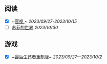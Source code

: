 ## 阅读

- [x] ~[盲视 ](https://book.douban.com/subject/10608453/)~ *2023/09/27-2023/10/15*
- [ ] [苏菲的世界](https://book.douban.com/subject/2284311/)  *2023/10/30*
## 游戏

- [x] ~[最后生还者重制版](https://store.steampowered.com/app/1888930/The_Last_of_Us_Part_I/)~  *2023/09/27—2023/10/2*



